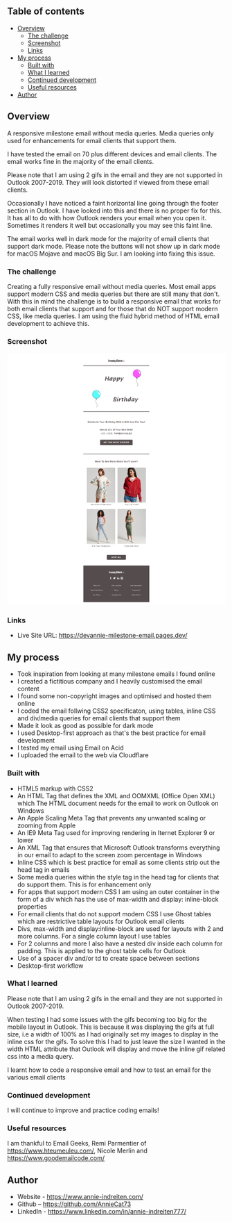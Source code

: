 ## Table of contents

- [Overview](#overview)
  - [The challenge](#the-challenge)
  - [Screenshot](#screenshot)
  - [Links](#links)
- [My process](#my-process)
  - [Built with](#built-with)
  - [What I learned](#what-i-learned)
  - [Continued development](#continued-development)
  - [Useful resources](#useful-resources)
- [Author](#author)

## Overview

A responsive milestone email without media queries. Media queries only used for enhancements for email clients that support them.

I have tested the email on 70 plus different devices and email clients. The email works fine in the majority of the email clients.

Please note that I am using 2 gifs in the email and they are not supported in Outlook 2007-2019. They will look distorted if viewed from these
email clients.

Occasionally I have noticed a faint horizontal line going through the footer section in Outlook. I have looked into this and there is no proper fix for this. It has all to do with how Outlook renders your email when you open it. Sometimes it renders it well but occasionally you may see this faint line.

The email works well in dark mode for the majority of email clients that support dark mode. Please note the buttons will not show up in
dark mode for macOS Mojave and macOS Big Sur. I am looking into fixing this issue.

### The challenge

Creating a fully responsive email without media queries. Most email apps support modern CSS and media queries
but there are still many that don't. With this in mind the challenge is to build a responsive email that works for both email clients that
support and for those that do NOT support modern CSS, like media queries. I am using the fluid hybrid method of HTML email development to achieve this.

### Screenshot

![](./images/milestone-full.png)

### Links

- Live Site URL: https://devannie-milestone-email.pages.dev/

## My process

- Took inspiration from looking at many milestone emails I found online
- I created a fictitious company and I heavily customised the email content
- I found some non-copyright images and optimised and hosted them online
- I coded the email follwing CSS2 specificaton, using tables, inline CSS and div/media queries for email clients that support them
- Made it look as good as possible for dark mode
- I used Desktop-first approach as that's the best practice for email development
- I tested my email using Email on Acid
- I uploaded the email to the web via Cloudflare

### Built with

- HTML5 markup with CSS2
- An HTML Tag that defines the XML and OOMXML (Office Open XML) which The HTML document needs for the email to work on Outlook on Windows
- An Apple Scaling Meta Tag that prevents any unwanted scaling or zooming from Apple
- An IE9 Meta Tag used for improving rendering in Iternet Explorer 9 or lower
- An XML Tag that ensures that Microsoft Outlook transforms everything in our email to adapt to the screen zoom percentage in Windows
- Inline CSS which is best practice for email as some clients strip out the head tag in emails
- Some media queries within the style tag in the head tag for clients that do support them. This is for enhancement only
- For apps that support modern CSS I am using an outer container in the form of a div which has the use of max-width and display: inline-block
  properties
- For email clients that do not support modern CSS I use Ghost tables which are restrictive table layouts for Outlook email clients
- Divs, max-width and display:inline-block are used for layouts with 2 and more columns. For a single column layout I use tables
- For 2 columns and more I also have a nested div inside each column for padding. This is applied to the ghost table cells for Outlook
- Use of a spacer div and/or td to create space between sections
- Desktop-first workflow

### What I learned

Please note that I am using 2 gifs in the email and they are not supported in Outlook 2007-2019.

When testing I had some issues with the gifs becoming too big for the mobile layout in Outlook. This is because it was displaying the gifs at full size, i.e a width of 100% as I had originally set my images to display in the inline css for the gifs. To solve this I had to just leave the size I wanted in the width HTML attribute that Outlook will display and move the inline gif related css into a media query.

I learnt how to code a responsive email and how to test an email for the various email clients

### Continued development

I will continue to improve and practice coding emails!

### Useful resources

I am thankful to Email Geeks, Remi Parmentier of https://www.hteumeuleu.com/, Nicole Merlin and https://www.goodemailcode.com/

## Author

- Website - https://www.annie-indreiten.com/
- Github – https://github.com/AnnieCat73
- LinkedIn - https://www.linkedin.com/in/annie-indreiten777/
